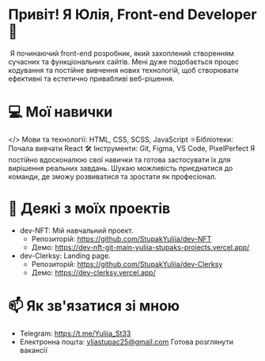 # Привіт! Я Юлія, Front-end Developer  👋
​  Я починаючий front-end розробник, який захоплений створенням сучасних та функціональних сайтів. 
  Мені дуже подобається процес кодування та постійне вивчення нових технологій, щоб створювати ефективні та естетично привабливі веб-рішення.
# ​💻 Мої навички
  </> ​Мови та технології: HTML, CSS, SCSS, JavaScript
  ​⚛️ ​Бібліотеки: Почала вивчати React
  🛠️ ​Інструменти: Git, Figma, VS Code, PixelPerfect
  ​Я постійно вдосконалюю свої навички та готова застосувати їх для вирішення реальних завдань. 
  Шукаю можливість приєднатися до команди, де зможу розвиватися та зростати як професіонал.
# 🚀 Деякі з моїх проектів
  * dev-NFT: Мій навчальний проект.
    * Репозиторій: https://github.com/StupakYuliia/dev-NFT
    * Демо: https://dev-nft-git-main-yuliia-stupaks-projects.vercel.app/
  * dev-Clerksy: Landing page.
    * Репозиторій: https://github.com/StupakYuliia/dev-Clerksy
    * Демо: https://dev-clerksy.vercel.app/
# 📫 Як зв'язатися зі мною
  * Telegram: https://t.me/Yuliia_St33
  * Електронна пошта: yliastupac25@gmail.com
Готова розглянути вакансії
